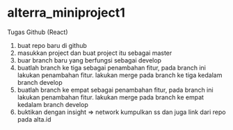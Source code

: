 # alterra_miniproject1
Tugas Github (React)
1. buat repo baru di github
2. masukkan project dan buat project itu sebagai master
3. buar branch baru yang berfungsi sebagai develop
4. buatlah branch ke tiga sebagai penambahan fitur, pada branch ini lakukan penambahan fitur. lakukan merge pada branch ke tiga kedalam branch develop
5. buatlah branch ke empat sebagai penambahan fitur, pada branch ini lakukan penambahan fitur. lakukan merge pada branch ke empat kedalam branch develop
6. buktikan dengan insight => network kumpulkan ss dan juga link dari repo pada alta.id
